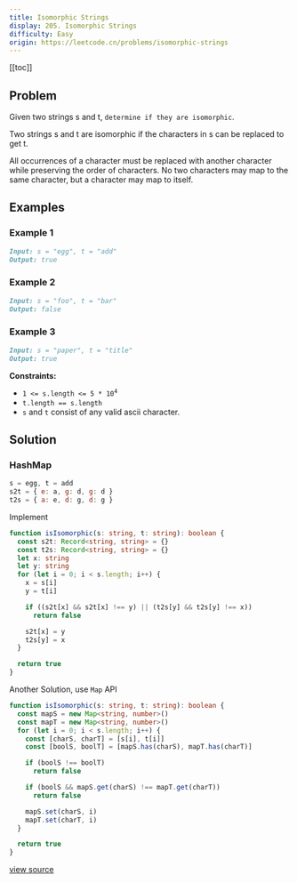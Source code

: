 ```yaml
---
title: Isomorphic Strings
display: 205. Isomorphic Strings
difficulty: Easy
origin: https://leetcode.cn/problems/isomorphic-strings
---
```


[[toc]]

## Problem

Given two strings s and t, `determine if they are isomorphic`.

Two strings s and t are isomorphic if the characters in s can be replaced to get t.

All occurrences of a character must be replaced with another character while preserving the order of characters. No two characters may map to the same character, but a character may map to itself.

## Examples

### Example 1

```md
Input: s = "egg", t = "add"
Output: true
```

### Example 2

```md
Input: s = "foo", t = "bar"
Output: false
```

### Example 3

```md
Input: s = "paper", t = "title"
Output: true
```

**Constraints:**

- <code>1 &lt;= s.length &lt;= 5 * 10<sup>4</sup></code>
- <code>t.length == s.length</code>
- <code>s</code> and <code>t</code> consist of any valid ascii character.

## Solution

### HashMap

```js
s = egg, t = add
s2t = { e: a, g: d, g: d }
t2s = { a: e, d: g, d: g }
```

Implement

```ts
function isIsomorphic(s: string, t: string): boolean {
  const s2t: Record<string, string> = {}
  const t2s: Record<string, string> = {}
  let x: string
  let y: string
  for (let i = 0; i < s.length; i++) {
    x = s[i]
    y = t[i]

    if ((s2t[x] && s2t[x] !== y) || (t2s[y] && t2s[y] !== x))
      return false

    s2t[x] = y
    t2s[y] = x
  }

  return true
}
```

Another Solution, use `Map` API

```ts
function isIsomorphic(s: string, t: string): boolean {
  const mapS = new Map<string, number>()
  const mapT = new Map<string, number>()
  for (let i = 0; i < s.length; i++) {
    const [charS, charT] = [s[i], t[i]]
    const [boolS, boolT] = [mapS.has(charS), mapT.has(charT)]

    if (boolS !== boolT)
      return false

    if (boolS && mapS.get(charS) !== mapT.get(charT))
      return false

    mapS.set(charS, i)
    mapT.set(charT, i)
  }

  return true
}
```

[view source](https://leetcode.cn/problems/isomorphic-strings)
